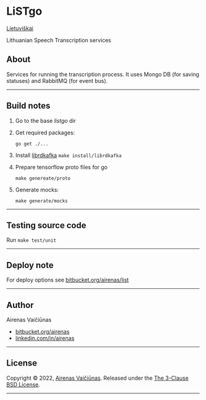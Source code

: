 # LiSTgo

[Lietuviškai](README.lt.md)

Lithuanian Speech Transcription services

## About

Services for running the transcription process. It uses Mongo DB (for saving statuses) and RabbitMQ (for event bus).

---

## Build notes

1. Go to the base *listgo* dir

1. Get required packages:

    `go get ./...`

1. Install [librdkafka](https://github.com/confluentinc/confluent-kafka-go)
    `make install/librdkafka`

1. Prepare tensorflow proto files for go

    `make genereate/proto`

1. Generate mocks:

    `make generate/mocks`

---

## Testing source code

Run `make test/unit`

---

## Deploy note

For deploy options see [bitbucket.org/airenas/list](https://bitbucket.org/airenas/list)

---

## Author

Airenas Vaičiūnas

- [bitbucket.org/airenas](https://bitbucket.org/airenas)
- [linkedin.com/in/airenas](https://www.linkedin.com/in/airenas/)

---

## License

Copyright © 2022, [Airenas Vaičiūnas](https://bitbucket.org/airenas).
Released under the [The 3-Clause BSD License](LICENSE).

---
